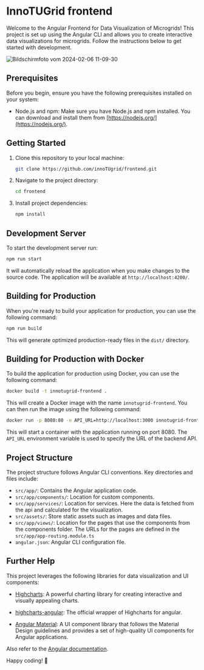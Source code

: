 # InnoTUGrid frontend

Welcome to the Angular Frontend for Data Visualization of Microgrids! This project is set up using the Angular CLI and allows you to create interactive data visualizations for microgrids. Follow the instructions below to get started with development.

![Bildschirmfoto vom 2024-02-06 11-09-30](https://github.com/innoTUgrid/frontend/assets/24190164/fa760016-706a-4d5d-9837-ceb11eb3788b)


## Prerequisites

Before you begin, ensure you have the following prerequisites installed on your system:

- Node.js and npm: Make sure you have Node.js and npm installed. You can download and install them from [https://nodejs.org/](https://nodejs.org/).

## Getting Started

1. Clone this repository to your local machine:

   ```bash
   git clone https://github.com/innoTUgrid/frontend.git
   ```

2. Navigate to the project directory:

   ```bash
   cd frontend
   ```

3. Install project dependencies:

   ```bash
   npm install
   ```

## Development Server

To start the development server run:

```bash
npm run start
```

It will automatically reload the application when you make changes to the source code. The application will be available at `http://localhost:4200/`.

## Building for Production

When you're ready to build your application for production, you can use the following command:

```bash
npm run build
```

This will generate optimized production-ready files in the `dist/` directory.

## Building for Production with Docker

To build the application for production using Docker, you can use the following command:

```bash
docker build -t innotugrid-frontend .
```

This will create a Docker image with the name `innotugrid-frontend`. You can then run the image using the following command:

```bash
docker run -p 8080:80 -e API_URL=http://localhost:3000 innotugrid-frontend
```

This will start a container with the application running on port 8080. The `API_URL` environment variable is used to specify the URL of the backend API.

## Project Structure

The project structure follows Angular CLI conventions. Key directories and files include:

- `src/app/`: Contains the Angular application code.
- `src/app/components/`: Location for custom components.
- `src/app/services/`: Location for services. Here the data is fetched from the api and calculated for the visualization.
- `src/assets/`: Store static assets such as images and data files.
- `src/app/views/`: Location for the pages that use the components from the components folder. The URLs for the pages are defined in the `src/app/app-routing.module.ts`
- `angular.json`: Angular CLI configuration file.

## Further Help

This project leverages the following libraries for data visualization and UI components:

- [Highcharts](https://www.highcharts.com/): A powerful charting library for creating interactive and visually appealing charts.

- [highcharts-angular](https://github.com/highcharts/highcharts-angular): The official wrapper of Highcharts for angular.

- [Angular Material](https://material.angular.io/): A UI component library that follows the Material Design guidelines and provides a set of high-quality UI components for Angular applications.

Also refer to the [Angular documentation](https://angular.io/).

Happy coding! 🚀
